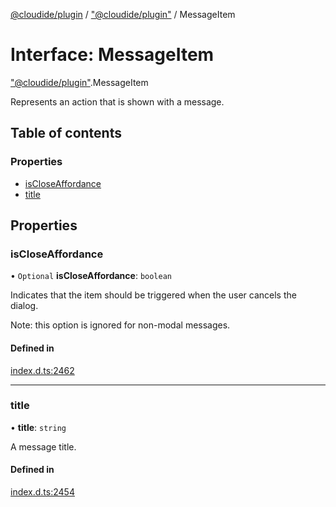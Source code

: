[@cloudide/plugin](../README.md) / ["@cloudide/plugin"](../modules/_cloudide_plugin_.md) / MessageItem

# Interface: MessageItem

["@cloudide/plugin"](../modules/_cloudide_plugin_.md).MessageItem

Represents an action that is shown with a message.

## Table of contents

### Properties

- [isCloseAffordance](cloudide_plugin_.MessageItem.md#iscloseaffordance)
- [title](cloudide_plugin_.MessageItem.md#title)

## Properties

### isCloseAffordance

• `Optional` **isCloseAffordance**: `boolean`

Indicates that the item should be triggered
when the user cancels the dialog.

Note: this option is ignored for non-modal messages.

#### Defined in

[index.d.ts:2462](https://github.com/shuyaqian/cloudide-plugin-api/blob/26b31b9/index.d.ts#L2462)

___

### title

• **title**: `string`

A message title.

#### Defined in

[index.d.ts:2454](https://github.com/shuyaqian/cloudide-plugin-api/blob/26b31b9/index.d.ts#L2454)
